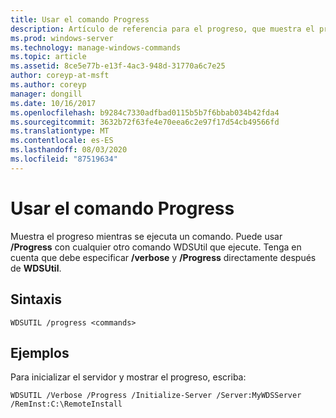 ```yaml
---
title: Usar el comando Progress
description: Artículo de referencia para el progreso, que muestra el progreso mientras se ejecuta un comando.
ms.prod: windows-server
ms.technology: manage-windows-commands
ms.topic: article
ms.assetid: 8ce5e77b-e13f-4ac3-948d-31770a6c7e25
author: coreyp-at-msft
ms.author: coreyp
manager: dongill
ms.date: 10/16/2017
ms.openlocfilehash: b9284c7330adfbad0115b5b7f6bbab034b42fda4
ms.sourcegitcommit: 3632b72f63fe4e70eea6c2e97f17d54cb49566fd
ms.translationtype: MT
ms.contentlocale: es-ES
ms.lasthandoff: 08/03/2020
ms.locfileid: "87519634"
---
```

# <a name="using-the-progress-command"></a>Usar el comando Progress

Muestra el progreso mientras se ejecuta un comando. Puede usar **/Progress** con cualquier otro comando WDSUtil que ejecute. Tenga en cuenta que debe especificar **/verbose** y **/Progress** directamente después de **WDSUtil**.

## <a name="syntax"></a>Sintaxis

```
WDSUTIL /progress <commands>
```

## <a name="examples"></a>Ejemplos

Para inicializar el servidor y mostrar el progreso, escriba:
```
WDSUTIL /Verbose /Progress /Initialize-Server /Server:MyWDSServer /RemInst:C:\RemoteInstall
```